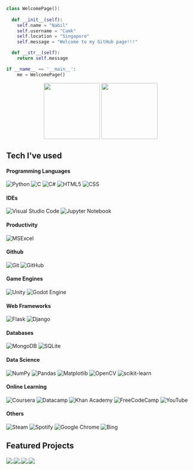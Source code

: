 ```python
class WelcomePage():
    
  def __init__(self):
    self.name = "Nabil"
    self.username = "Camk"
    self.location = "Singapore"
    self.message = "Welcome to my GitHub page!!!"

  def __str__(self):
    return self.message

if __name__ == '__main__':
    me = WelcomePage()
```
<p align= "center">
  <img  height= "150" src="https://github-readme-stats.vercel.app/api?username=nabilaidilreza&theme=react&show_icons=true&include_all_commits=true" />
  <img  height= "150" src="https://github-readme-streak-stats.herokuapp.com/?user=nabilaidilreza&theme=react&layout=compact" />
</p>


<h2> Tech I've used </h2>

  #### Programming Languages
  ![Python](https://img.shields.io/badge/python-3670A0?style=for-the-badge&logo=python&logoColor=ffdd54)
  ![C](https://img.shields.io/badge/c-%2300599C.svg?style=for-the-badge&logo=c&logoColor=white)
  ![C#](https://img.shields.io/badge/c%23-%23239120.svg?style=for-the-badge&logo=c-sharp&logoColor=white)
  ![HTML5](https://img.shields.io/badge/HTML5-E34F26?style=for-the-badge&logo=html5&logoColor=white)
  ![CSS](https://img.shields.io/badge/CSS-239120?&style=for-the-badge&logo=css3&logoColor=white)
  #### IDEs
  ![Visual Studio Code](https://img.shields.io/badge/Visual%20Studio%20Code-0078d7.svg?style=for-the-badge&logo=visual-studio-code&logoColor=white)
  ![Jupyter Notebook](https://img.shields.io/badge/jupyter-%23FA0F00.svg?style=for-the-badge&logo=jupyter&logoColor=white)
  #### Productivity
  ![MSExcel](https://img.shields.io/badge/Microsoft_Excel-217346?style=for-the-badge&logo=microsoft-excel&logoColor=white) 
  #### Github
  ![Git](https://img.shields.io/badge/Git-F05032?style=for-the-badge&logo=git&logoColor=white)
  ![GitHub](https://img.shields.io/badge/GitHub-100000?style=for-the-badge&logo=github&logoColor=white)
  #### Game Engines
  ![Unity](https://img.shields.io/badge/unity-%23000000.svg?style=for-the-badge&logo=unity&logoColor=white)
  ![Godot Engine](https://img.shields.io/badge/GODOT-%23FFFFFF.svg?style=for-the-badge&logo=godot-engine)
  #### Web Frameworks
  ![Flask](https://img.shields.io/badge/flask-%23000.svg?style=for-the-badge&logo=flask&logoColor=white)
  ![Django](https://img.shields.io/badge/django-%23092E20.svg?style=for-the-badge&logo=django&logoColor=white)
  #### Databases
  ![MongoDB](https://img.shields.io/badge/MongoDB-%234ea94b.svg?style=for-the-badge&logo=mongodb&logoColor=white)
  ![SQLite](https://img.shields.io/badge/sqlite-%2307405e.svg?style=for-the-badge&logo=sqlite&logoColor=white)
  #### Data Science
  ![NumPy](https://img.shields.io/badge/numpy-%23013243.svg?style=for-the-badge&logo=numpy&logoColor=white)
  ![Pandas](https://img.shields.io/badge/pandas-%23150458.svg?style=for-the-badge&logo=pandas&logoColor=white)
  ![Matplotlib](https://img.shields.io/badge/Matplotlib-%23ffffff.svg?style=for-the-badge&logo=Matplotlib&logoColor=black)
  ![OpenCV](https://img.shields.io/badge/opencv-%23white.svg?style=for-the-badge&logo=opencv&logoColor=white)
  ![scikit-learn](https://img.shields.io/badge/scikit--learn-%23F7931E.svg?style=for-the-badge&logo=scikit-learn&logoColor=white)
  #### Online Learning
  ![Coursera](https://img.shields.io/badge/Coursera-%230056D2.svg?style=for-the-badge&logo=Coursera&logoColor=white)
  ![Datacamp](https://img.shields.io/badge/Datacamp-05192D?style=for-the-badge&logo=datacamp&logoColor=03E860)
  ![Khan Academy](https://img.shields.io/badge/KhanAcademy-%2314BF96.svg?style=for-the-badge&logo=KhanAcademy&logoColor=white)
  ![FreeCodeCamp](https://img.shields.io/badge/Freecodecamp-%23123.svg?&style=for-the-badge&logo=freecodecamp&logoColor=green)
  ![YouTube](https://img.shields.io/badge/YouTube-%23FF0000.svg?style=for-the-badge&logo=YouTube&logoColor=white)
  #### Others
  ![Steam](https://img.shields.io/badge/steam-%23000000.svg?style=for-the-badge&logo=steam&logoColor=white)
  ![Spotify](https://img.shields.io/badge/Spotify-1ED760?style=for-the-badge&logo=spotify&logoColor=white)
  ![Google Chrome](https://img.shields.io/badge/Google%20Chrome-4285F4?style=for-the-badge&logo=GoogleChrome&logoColor=white)
  ![Bing](https://img.shields.io/badge/Microsoft%20Bing-258FFA?style=for-the-badge&logo=Microsoft%20Bing&logoColor=white)

<h2> Featured Projects </h2>

<a href="https://github.com/Davekibh/Quiz-Admin-App">
 <img align="center" src="https://github-readme-stats.vercel.app/api/pin/?username=Davekibh&repo=Quiz-Admin-App&theme=tokyonight" />
</a>

<a href="https://github.com/Davekibh/Quiz-Admin-App">
 <img align="center" src="https://github-readme-stats.vercel.app/api/pin/?username=Davekibh&repo=Quiz-Admin-App&theme=tokyonight" />
</a>

<a href="https://github.com/Davekibh/Quiz-Admin-App">
 <img align="center" src="https://github-readme-stats.vercel.app/api/pin/?username=Davekibh&repo=Quiz-Admin-App&theme=tokyonight" />
</a>

<a href="https://github.com/Davekibh/Quiz-Admin-App">
 <img align="center" src="https://github-readme-stats.vercel.app/api/pin/?username=Davekibh&repo=Quiz-Admin-App&theme=tokyonight" />
</a>
